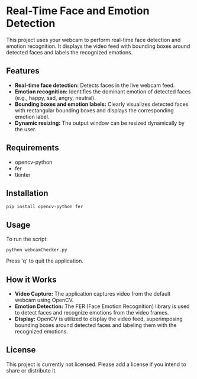 # Real-Time Face and Emotion Detection

This project uses your webcam to perform real-time face detection and emotion recognition. It displays the video feed with bounding boxes around detected faces and labels the recognized emotions.

## Features

- **Real-time face detection:** Detects faces in the live webcam feed.
- **Emotion recognition:** Identifies the dominant emotion of detected faces (e.g., happy, sad, angry, neutral).
- **Bounding boxes and emotion labels:** Clearly visualizes detected faces with rectangular bounding boxes and displays the corresponding emotion label.
- **Dynamic resizing:** The output window can be resized dynamically by the user.

## Requirements

- opencv-python
- fer
- tkinter

## Installation

```
pip install opencv-python fer
```

## Usage

To run the script:

```
python webcamChecker.py
```

Press 'q' to quit the application.

## How it Works

- **Video Capture:** The application captures video from the default webcam using OpenCV.
- **Emotion Detection:** The FER (Face Emotion Recognition) library is used to detect faces and recognize emotions from the video frames.
- **Display:** OpenCV is utilized to display the video feed, superimposing bounding boxes around detected faces and labeling them with the recognized emotions.

## License

This project is currently not licensed. Please add a license if you intend to share or distribute it.
